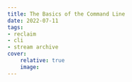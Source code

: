 ```yaml
---
title: The Basics of the Command Line 
date: 2022-07-11
tags:
- reclaim
- cli
- stream archive
cover:
    relative: true
    image: 
---
```

